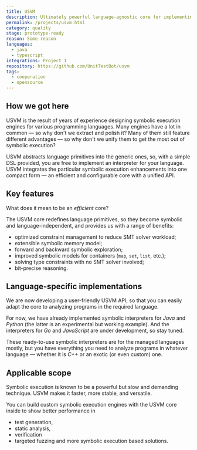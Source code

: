 ```yaml
---
title: USVM
description: Ultimately powerful language-agnostic core for implementing custom symbolic execution based products.
permalink: /projects/usvm.html
category: quality
stage: prototype-ready
reason: Some reason
languages:
  - java
  - typescript
integrations: Project 1
repository: https://github.com/UnitTestBot/usvm
tags:
  - cooperation
  - opensource
---
```


## How we got here

USVM is the result of years of experience designing symbolic execution engines for various programming languages. Many
engines have a lot in common — so why don't we extract and polish it? Many of them still feature different advantages
— so why don't we unify them to get the most out of symbolic execution?

USVM abstracts language primitives into the generic ones, so, with a simple DSL provided, you are free to implement an
interpreter for your language. USVM integrates the particular symbolic execution enhancements into one compact form
— an
efficient and configurable
core with a unified API.

## Key features

What does it mean to be an _efficient_ core?

The USVM core redefines language primitives, so they become symbolic and language-independent, and provides us
with a range of benefits:
* optimized constraint management to reduce SMT solver workload;
* extensible symbolic memory model;
* forward and backward symbolic exploration;
* improved symbolic models for containers (`map`, `set`, `list`, etc.);
* solving type constraints with no SMT solver involved;
* bit-precise reasoning.

## Language-specific implementations

We are now developing a user-friendly USVM API, so that you can easily adapt the core to analyzing programs
in the required language.

For now, we have already implemented symbolic interpreters for _Java_ and _Python_ (the latter is an experimental but
working example). And the interpreters for _Go_ and _JavaScript_ are under development, so stay tuned.

These ready-to-use symbolic interpreters are for the managed languages mostly, but you have everything you need to
analyze programs in whatever language — whether it is _C++_ or an exotic (or even custom) one.

## Applicable scope

Symbolic execution is known to be a powerful but slow and demanding technique. USVM makes it faster, more stable, and
versatile.

You can build custom symbolic execution engines with the USVM core inside to show better performance in
* test generation,
* static analysis,
* verification
* targeted fuzzing and more symbolic execution based solutions.
